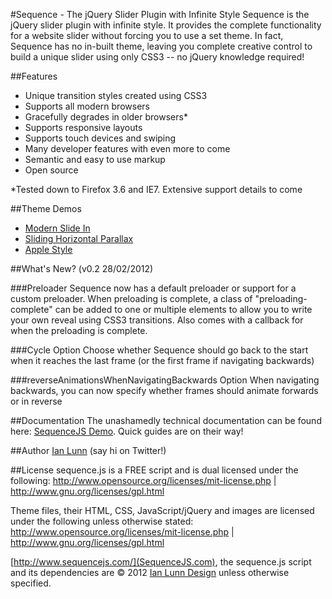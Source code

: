 #Sequence - The jQuery Slider Plugin with Infinite Style
Sequence is the jQuery slider plugin with infinite style. It provides the complete functionality for a website slider without forcing you to use a set theme. In fact, Sequence has no in-built theme, leaving you complete creative control to build a unique slider using only CSS3 -- no jQuery knowledge required!

##Features
- Unique transition styles created using CSS3
- Supports all modern browsers
- Gracefully degrades in older browsers*
- Supports responsive layouts
- Supports touch devices and swiping
- Many developer features with even more to come
- Semantic and easy to use markup
- Open source

*Tested down to Firefox 3.6 and IE7. Extensive support details to come

##Theme Demos
- [Modern Slide In](http://www.sequencejs.com/themes/modern-slide-in/)
- [Sliding Horizontal Parallax](http://www.sequencejs.com/themes/sliding-horizontal-parallax/)
- [Apple Style](http://www.sequencejs.com/themes/apple-style/)

##What's New? (v0.2 28/02/2012)

###Preloader
Sequence now has a default preloader or support for a custom preloader. When preloading is complete, a class of "preloading-complete" can be added to one or multiple elements to allow you to write your own reveal using CSS3 transitions. Also comes with a callback for when the preloading is complete.

###Cycle Option
Choose whether Sequence should go back to the start when it reaches the last frame (or the first frame if navigating backwards)

###reverseAnimationsWhenNavigatingBackwards Option
When navigating backwards, you can now specify whether frames should animate forwards or in reverse

##Documentation
The unashamedly technical documentation can be found here: [SequenceJS Demo](http://www.sequencejs.com/documentation.php). Quick guides are on their way!

##Author
[Ian Lunn](http://twitter.com/#!/IanLunn) (say hi on Twitter!)

##License
sequence.js is a FREE script and is dual licensed under the following:
http://www.opensource.org/licenses/mit-license.php | http://www.gnu.org/licenses/gpl.html

Theme files, their HTML, CSS, JavaScript/jQuery and images are licensed under the following unless otherwise stated:
http://www.opensource.org/licenses/mit-license.php | http://www.gnu.org/licenses/gpl.html

[http://www.sequencejs.com/](SequenceJS.com), the sequence.js script and its dependencies are &copy; 2012 [Ian Lunn Design](http://www.ianlunn.co.uk/) unless otherwise specified.